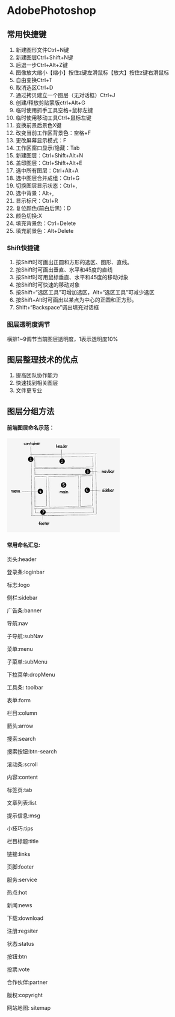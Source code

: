 # AdobePhotoshop

## 常用快捷键

1. 新建图形文件Ctrl+N键
2. 新建图层Ctrl+Shift+N键
3. 后退一步Ctrl+Alt+Z键
4. 图像放大缩小【缩小】按住z键左滑鼠标【放大】按住z键右滑鼠标
5. 自由变换Ctrl+T
6. 取消选区Ctrl+D
7. 通过拷贝建立一个图层（无对话框）Ctrl+J
8. 创建/释放剪贴蒙版ctrl+Alt+G
9. 临时使用抓手工具空格+鼠标左键
10. 临时使用移动工具Ctrl+鼠标左键
11. 变换前景后景色X键
12. 改变当前工作区背景色：空格+F
13. 更改屏幕显示模式：F
14. 工作区窗口显示/隐藏：Tab
15. 新建图层：Ctrl+Shift+Alt+N
16. 盖印图层：Ctrl+Shift+Alt+E
17. 选中所有图层：Ctrl+Alt+A
18. 选中图层合并成组：Ctrl+G
19. 切换图层显示状态：Ctrl+,
20. 选中背景：Alt+,
21. 显示标尺：Ctrl+R
22. 复位颜色(前白后黑)：D
23. 颜色切换:X
24. 填充背景色：Ctrl+Delete
25. 填充前景色：Alt+Delete



###  Shift快捷键

1. 按Shift时可画出正圆和方形的选区、图形、直线。
2. 按Shift时可画出垂直、水平和45度的直线
3. 按Shitf时可用鼠标垂直、水平和45度的移动对象
4. 按Shift时可快速的移动对象
5. 按Shift+“选区工具”可增加选区，Alt+“选区工具”可减少选区
6. 按Shift+Alt时可画出以某点为中心的正圆和正方形。
7. Shift+“Backspace”调出填充对话框



###  图层透明度调节

横排1~9调节当前图层透明度，1表示透明度10%



## 图层整理技术的优点

1. 提高团队协作能力
2. 快速找到相关图层
3. 文件更专业



## 图层分组方法

#### 前端图层命名示范：


![69001eedgc3f7e20559c5&690](assets/69001eedgc3f7e20559c5&690-2243771.png)



####  常用命名汇总:



页头:header

登录条:loginbar

标志:logo

侧栏:sidebar

广告条:banner

导航:nav

子导航:subNav

菜单:menu

子菜单:subMenu

下拉菜单:dropMenu

工具条: toolbar

表单:form

栏目:column

箭头:arrow

搜索:search

搜索按钮:btn-search

滚动条:scroll

内容:content

标签页:tab

文章列表:list

提示信息:msg

小技巧:tips

栏目标题:title

链接:links

页脚:footer

服务:service

热点:hot

新闻:news

下载:download

注册:regsiter

状态:status

按钮:btn

投票:vote

合作伙伴:partner

版权:copyright

网站地图: sitemap

